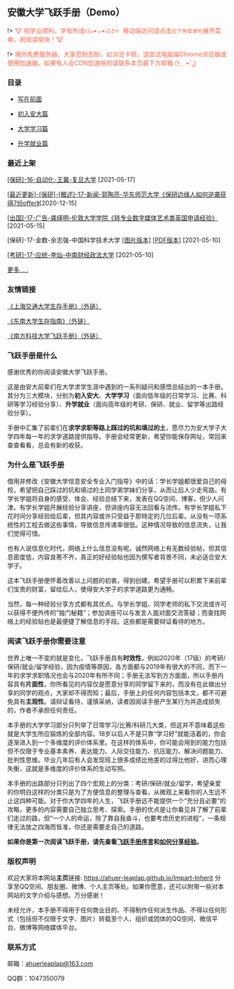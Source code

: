 ## 安徽大学飞跃手册（Demo）

!> <font color="ff6347">🐮️ 祝学业顺利，学有所成୧(๑•̀⌄•́๑)૭✧  移动端访问请点击`左下角菜单栏`展开菜单，祝阅读愉快！🐮️</font>

!> <font color="ff6347">境外免费服务器，大家忍耐忍耐，如浏览卡顿，请尝试电脑端Chrome浏览器或使用加速器。如果有人会CDN加速啥的请联系本页最下方邮箱 (•̥́ ˍ •̀ू) </font>

### 目录

* [写在前面](contents.md)

* [初入安大篇](contents.md)

* [大学学习篇](contents.md)

* [升学就业篇](contents.md)

### 最近上架

[[保研]-16-自动化-王冀-复旦大学](升学就业/电气工程与自动化学院/16-自动化-王冀.md) [2021-05-17]

[[最近更新]-[保研]-[概述]-17-新闻-郭陶亮-华东师范大学《保研边缘人如何逆袭获得7份offer》](升学就业/新闻传播学院/17-新闻学-郭陶亮.md)[2020-12-15]

[[出国]-17-广告-龚绎明-伦敦大学学院《转专业数字媒体艺术类英国申请经验》](升学就业/新闻传播学院/17-广告-龚绎明.md)[2021-05-15]

[保研]-17-金数-余志强-中国科学技术大学 [[图片版本]](升学就业/数学科学学院/17-金数-余志强.md) [[PDF版本]](https://ahuer-leaplap.github.io/Impart-Inherit/升学就业/数学科学学院/17-金数-余志强.pdf)  [2021-05-10]

[[考研]-17-应统-李灿-中南财经政法大学](升学就业/数学科学学院/17-应统-李灿.md) [2021-05-10]

[更多. . . ](more.md)

### 友情链接

[《上海交通大学生存手册》（外链）](https://survivesjtu.gitbook.io/survivesjtumanual/xu/xu)

[《东南大学生存指南》（外链）](https://www.yuque.com/wangzonghui-jujm4/telvdb)

[《南方科技大学飞跃手册》（外链）](https://sustech-application.github.io/2020-Fall/#/)

### 飞跃手册是什么

感谢优秀的你阅读安徽大学飞跃手册。

这是由安大前辈们在大学求学生涯中遇到的一系列疑问和感悟总结出的一本手册。其分为三大模块，分别为**初入安大**、**大学学习**（面向低年级的日常学习、比赛、科研等学习经验分享）、**升学就业**（面向高年级的考研、保研、就业、留学等出路经验分享）。

手册中汇集了前辈们在**求学求职等路上踩过的坑和填过的土**，愿尽力为安大学子大学四年每一年的求学道路提供指导。手册会经常更新，希望你能保存网址，常回来查查看看，总会有新的收获。

### 为什么是飞跃手册

借用并修改《安徽大学信息安全专业入门指导》中的话：学长学姐都很爱自己的母校，希望把自己踩过的坑和填过的土同学弟学妹们分享，从而让后人少走弯路。有学长学姐将自身的感受、体会、经验总结下来，发表在QQ空间、博客，但少人问津。有学长学姐开展经验分享讲座，但讲座内容无法回看与流传。有学长学姐私下花时间分享经验给后辈，但其内容或许只受益于那特定的几位后辈。从没有一项系统性的工程去做这些事情，导致信息传递率很低。这种情况导致的信息流失，让我们觉得可惜。

也有人说信息化时代，网络上什么信息没有呢。诚然网络上有无数经验帖，但其信息密度低，内容良莠不齐，真正的好经验帖也因为撰写者背景不同，未必适合安大学子。

这本飞跃手册便怀着改善以上问题的初衷，得到创建。希望手册可以积累下来前辈们宝贵的财富，留给后人，使得安大学子的求学道路更为通畅。

当然，每一种经验分享方式都有其优点。与学长学姐、同学老师的私下交流或许可以获得不便外传的“独门秘籍”；参加讲座可以与发言人面对面交流答疑；而查找网络上的经验贴也是最便捷了解信息的手段。这些都是需要辩证看待的地方。

### 阅读飞跃手册你需要注意

世界上唯一不变的就是变化，飞跃手册具有**时效性**，例如2020年（17级）的考研/保研/就业/留学经验，因为疫情等原因，各方面都与2019年有很大的不同，而下一年的求学求职情况也会与2020年有所不同；手册无法写到方方面面，所以手册内容具有**片面性**，你所看见的内容仅是愿意分享的同学留下来的，而没有在此做出分享的同学的观点，大家却不得而知；最后，手册上的任何内容包括本文，都不可避免具有**主观性**。请辩证看待，谨慎采纳，读者因阅读手册产生某行为并造成损失的，作者不承担任何责任。

本手册的大学学习部分只列举了日常学习/比赛/科研几大类，但这并不意味着这些就是大学生所应锻炼的全部内容。18岁以后人不是只靠“学习好”就能活着的，你会逐渐进入到一个多维度的评价体系里。在这样的体系中，你可能会用到的能力包括但不仅限于专业基本素养、表达能力、人际交往能力、抗压能力、解决问题能力、批判性思维。毕业几年后有人会发现班上很多成绩比他差的过得比他好，进而心理失衡，这就是多维度的评价体系的生动写照。

本手册的出路部分只列出了四个宏观上的分类：考研/保研/就业/留学，希望亲爱的你明白这样的分类只是为了方便信息的整理与查看，从微观上来看你的人生远不止这四种可能。对于你大学四年的人生，飞跃手册远不能提供一个“充分且必要”的攻略，更多的内容需要自己独立思考、探索。手册的优点是让你看见并了解了前辈们走过的路，但“一个人的命运，除了靠自我奋斗，也要考虑历史的进程”，一条规律无法放之四海而皆准，你还是需要走自己的道路。

**如果你是第一次阅读飞跃手册，请先查看[飞跃手册序言](Preface/xu.md)和[如何分享经验](Preface/fenxiang.md)。**

### 版权声明

欢迎大家将本网站**主页**链接: https://ahuer-leaplap.github.io/Impart-Inherit 分享至QQ空间、朋友圈、微博、个人主页等处。如果你愿意，还可以附带一些对本网站的文字介绍与感想。万分感谢！

未经允许，本手册不得用于任何商业目的、不得制作任何派生作品、不得以任何形式（包括但不仅限于文字、图片）转载至个人、组织或团体的QQ空间、微信平台、微博等网络媒体平台。

### 联系方式

邮箱：ahuerleaplap@163.com 

QQ群：1047350079

<br><font color="#C8C8C8"><span id="busuanzi_container_site_pv" style='display:none'>飞跃手册总浏览量: <span id="busuanzi_value_site_pv"></span> 次
</span>
<span id="busuanzi_container_site_uv" style='display:none'> | 总访客数: <span id="busuanzi_value_site_uv"></span> 人
</font></span>
<br>
